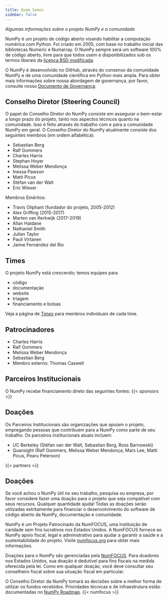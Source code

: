 ```yaml
---
title: Quem Somos
sidebar: false
---
```


_Algumas informações sobre o projeto NumPy e a comunidade_

NumPy é um projeto de código aberto visando habilitar a computação numérica com Python. Foi criado em 2005, com base no trabalho inicial das bibliotecas Numeric e Numarray. O NumPy sempre será um software 100% de código aberto, livre para que todos usem e disponibilizados sob os termos liberais da [licença BSD modificada](https://github.com/numpy/numpy/blob/master/LICENSE.txt).

O NumPy é desenvolvido no GitHub, através do consenso da comunidade NumPy e de uma comunidade científica em Python mais ampla. Para obter mais informações sobre nossa abordagem de governança, por favor, consulte nosso [Documento de Governança](https://www.numpy.org/devdocs/dev/governance/index.html).


## Conselho Diretor (Steering Council)

O papel do Conselho Diretor do NumPy consiste em assegurar o bem-estar a longo prazo do projeto, tanto nos aspectos técnicos quanto na comunidade. Isso é feito através do trabalho com e para a comunidade NumPy em geral. O Conselho Diretor do NumPy atualmente consiste dos seguintes membros (em ordem alfabética):

- Sebastian Berg
- Ralf Gommers
- Charles Harris
- Stephan Hoyer
- Melissa Weber Mendonça
- Inessa Pawson
- Matti Picus
- Stéfan van der Walt
- Eric Wieser

Membros Eméritos:

- Travis Oliphant (fundador do projeto, 2005-2012)
- Alex Griffing (2015-2017)
- Marten van Kerkwijk (2017-2019)
- Allan Haldane
- Nathaniel Smith
- Julian Taylor
- Pauli Virtanen
- Jaime Fernández del Río


## Times

O projeto NumPy está crescendo; temos equipes para

- código
- documentação
- website
- triagem
- financiamento e bolsas

Veja a página de [Times](/gallery/team.html) para membros individuais de cada time.

## Patrocinadores

- Charles Harris
- Ralf Gommers
- Melissa Weber Mendonça
- Sebastian Berg
- Membro externo: Thomas Caswell

## Parceiros Institucionais

O NumPy recebe financiamento direto das seguintes fontes:
{{< sponsors >}}


## Doações

Os Parceiros Institucionais são organizações que apoiam o projeto, empregando pessoas que contribuem para a NumPy como parte de seu trabalho. Os parceiros institucionais atuais incluem:

- UC Berkeley (Stéfan van der Walt, Sebastian Berg, Ross Barnowski)
- Quansight (Ralf Gommers, Melissa Weber Mendonça, Mars Lee, Matti Picus, Pearu Peterson)

{{< partners >}}


## Doações

Se você achou o NumPy útil no seu trabalho, pesquisa ou empresa, por favor considere fazer uma doação para o projeto que seja compatível com seus recursos. Qualquer quantidade ajuda! Todas as doações serão utilizadas estritamente para financiar o desenvolvimento do software de código aberto da NumPy, documentação e comunidade.

NumPy é um Projeto Patrocinado da NumFOCUS, uma instituição de caridade sem fins lucrativos nos Estados Unidos. A NumFOCUS fornece ao NumPy apoio fiscal, legal e administrativo para ajudar a garantir a saúde e a sustentabilidade do projeto. Visite [numfocus.org](https://numfocus.org) para obter mais informações.

Doações para o NumPy são gerenciadas pela [NumFOCUS](https://numfocus.org). Para doadores nos Estados Unidos, sua doação é dedutível para fins fiscais na medida oferecida pela lei. Como em qualquer doação, você deve consultar seu conselheiro fiscal sobre sua situação fiscal em particular.

O Conselho Diretor da NumPy tomará as decisões sobre a melhor forma de utilizar os fundos recebidos. Prioridades técnicas e de infraestrutura estão documentadas no [NumPy Roadmap](https://www.numpy.org/neps/index.html#roadmap).
{{< numfocus >}}
